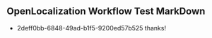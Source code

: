 ## OpenLocalization Workflow Test MarkDown
* 2deff0bb-6848-49ad-b1f5-9200ed57b525 thanks!

<!--HONumber=Aug16_HO4-->


